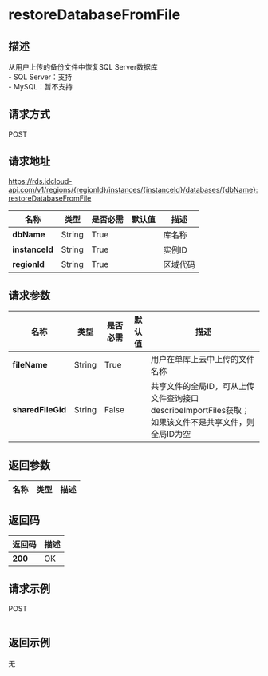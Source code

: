 # restoreDatabaseFromFile


## 描述
从用户上传的备份文件中恢复SQL Server数据库</br>- SQL Server：支持</br>- MySQL：暂不支持

## 请求方式
POST

## 请求地址
https://rds.jdcloud-api.com/v1/regions/{regionId}/instances/{instanceId}/databases/{dbName}:restoreDatabaseFromFile

|名称|类型|是否必需|默认值|描述|
|---|---|---|---|---|
|**dbName**|String|True||库名称|
|**instanceId**|String|True||实例ID|
|**regionId**|String|True||区域代码|

## 请求参数
|名称|类型|是否必需|默认值|描述|
|---|---|---|---|---|
|**fileName**|String|True||用户在单库上云中上传的文件名称|
|**sharedFileGid**|String|False||共享文件的全局ID，可从上传文件查询接口describeImportFiles获取；如果该文件不是共享文件，则全局ID为空|


## 返回参数
|名称|类型|描述|
|---|---|---|



## 返回码
|返回码|描述|
|---|---|
|**200**|OK|

## 请求示例
POST
```

```

## 返回示例
无
